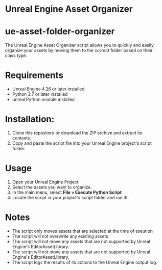 # Unreal Engine Asset Organizer
# ue-asset-folder-organizer

The Unreal Engine Asset Organizer script allows you to quickly and easily organize your assets by moving them to the correct folder based on their class type.

# Requirements
* Unreal Engine 4.26 or later installed
* Python 3.7 or later installed
* unreal Python module installed

# Installation:

1. Clone this repository or download the ZIP archive and extract its contents.
2. Copy and paste the script file into your Unreal Engine project's script folder.

# Usage 

1. Open your Unreal Engine Project
2. Select the assets you want to organize.
3. In the main menu, select **File > Execute Python Script**
4. Locate the script in your project's script folder and run it!.

# Notes

* The script only moves assets that are selected at the time of exeution
* The script will not overwrite any existing assets.
* The script will not move any assets that are not supported by Unreal Engine's EditorAssetLibrary.
* The script will not move any assets that are not supported by Unreal Engine's EditorAssetLibrary.
* The script logs the results of its actions to the Unreal Engine output log.
